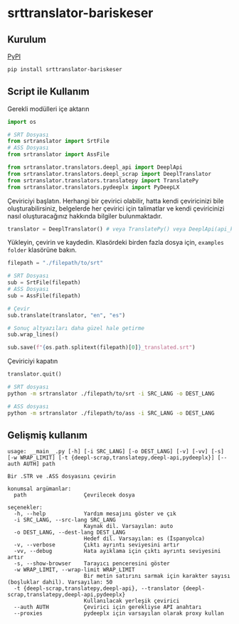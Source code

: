 # srttranslator-bariskeser

## Kurulum

[PyPI](https://pypi.org/project/srttranslator-bariskeser/)

```bash
pip install srttranslator-bariskeser
```
## Script ile Kullanım

Gerekli modülleri içe aktarın

```python
import os

# SRT Dosyası
from srtranslator import SrtFile
# ASS Dosyası
from srtranslator import AssFile

from srtranslator.translators.deepl_api import DeeplApi
from srtranslator.translators.deepl_scrap import DeeplTranslator
from srtranslator.translators.translatepy import TranslatePy
from srtranslator.translators.pydeeplx import PyDeepLX
```

Çeviriciyi başlatın. Herhangi bir çevirici olabilir, hatta kendi çeviricinizi bile oluşturabilirsiniz, belgelerde her çevirici için talimatlar ve kendi çeviricinizi nasıl oluşturacağınız hakkında bilgiler bulunmaktadır.

```python
translator = DeeplTranslator() # veya TranslatePy() veya DeeplApi(api_key) veya DeepLX()
```

Yükleyin, çevirin ve kaydedin. Klasördeki birden fazla dosya için, `examples folder` klasörüne bakın.

```python
filepath = "./filepath/to/srt"

# SRT Dosyası
sub = SrtFile(filepath)
# ASS Dosyası
sub = AssFile(filepath)

# Çevir
sub.translate(translator, "en", "es")

# Sonuç altyazıları daha güzel hale getirme
sub.wrap_lines()

sub.save(f"{os.path.splitext(filepath)[0]}_translated.srt")
```

Çeviriciyi kapatın

```python
translator.quit()
```

```bash
# SRT dosyası
python -m srtranslator ./filepath/to/srt -i SRC_LANG -o DEST_LANG

# ASS dosyası
python -m srtranslator ./filepath/to/ass -i SRC_LANG -o DEST_LANG
```

## Gelişmiş kullanım

```
usage: __main__.py [-h] [-i SRC_LANG] [-o DEST_LANG] [-v] [-vv] [-s] [-w WRAP_LIMIT] [-t {deepl-scrap,translatepy,deepl-api,pydeeplx}] [--auth AUTH] path

Bir .STR ve .ASS dosyasını çevirin

konumsal argümanlar:
  path                  Çevrilecek dosya

seçenekler:
  -h, --help            Yardım mesajını göster ve çık
  -i SRC_LANG, --src-lang SRC_LANG
                        Kaynak dil. Varsayılan: auto
  -o DEST_LANG, --dest-lang DEST_LANG
                        Hedef dil. Varsayılan: es (İspanyolca)
  -v, --verbose         Çıktı ayrıntı seviyesini artır
  -vv, --debug          Hata ayıklama için çıktı ayrıntı seviyesini artır
  -s, --show-browser    Tarayıcı penceresini göster
  -w WRAP_LIMIT, --wrap-limit WRAP_LIMIT
                        Bir metin satırını sarmak için karakter sayısı (boşluklar dahil). Varsayılan: 50
  -t {deepl-scrap,translatepy,deepl-api}, --translator {deepl-scrap,translatepy,deepl-api,pydeeplx}
                        Kullanılacak yerleşik çevirici
  --auth AUTH           Çevirici için gerekliyse API anahtarı
  --proxies             pydeeplx için varsayılan olarak proxy kullan
```
